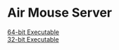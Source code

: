 # Air Mouse Server

[64-bit Executable](https://github.com/mahad-ahmed/Air-Mouse-Server/raw/master/x64/Release/AirMouse_v3.2.2.zip)
<br>[32-bit Executable](https://github.com/mahad-ahmed/Air-Mouse-Server/raw/master/Release/AirMouse_x86_v3.2.2.zip)
